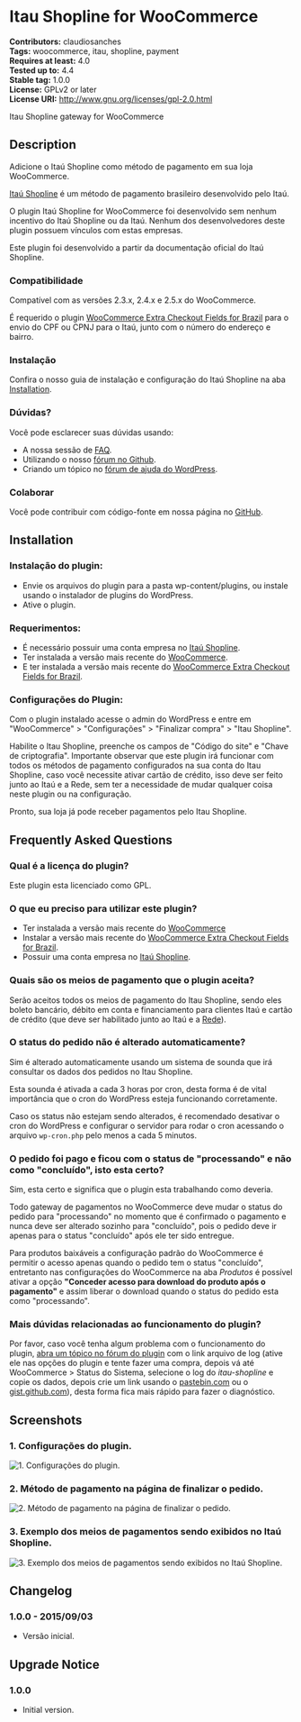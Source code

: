 # Itau Shopline for WooCommerce #
**Contributors:** claudiosanches  
**Tags:** woocommerce, itau, shopline, payment  
**Requires at least:** 4.0  
**Tested up to:** 4.4  
**Stable tag:** 1.0.0  
**License:** GPLv2 or later  
**License URI:** http://www.gnu.org/licenses/gpl-2.0.html  

Itau Shopline gateway for WooCommerce

## Description ##

Adicione o Itaú Shopline como método de pagamento em sua loja WooCommerce.

[Itaú Shopline](https://www.itau.com.br/empresas/recebimentos/shopline/) é um método de pagamento brasileiro desenvolvido pelo Itaú.

O plugin Itaú Shopline for WooCommerce foi desenvolvido sem nenhum incentivo do Itaú Shopline ou da Itaú. Nenhum dos desenvolvedores deste plugin possuem vínculos com estas empresas.

Este plugin foi desenvolvido a partir da documentação oficial do Itaú Shopline.

### Compatibilidade ###

Compatível com as versões 2.3.x, 2.4.x e 2.5.x do WooCommerce.

É requerido o plugin [WooCommerce Extra Checkout Fields for Brazil](http://wordpress.org/plugins/woocommerce-extra-checkout-fields-for-brazil/) para o envio do CPF ou CPNJ para o Itaú, junto com o número do endereço e bairro.

### Instalação ###

Confira o nosso guia de instalação e configuração do Itaú Shopline na aba [Installation](http://wordpress.org/plugins/wc-itau-shopline/installation/).

### Dúvidas? ###

Você pode esclarecer suas dúvidas usando:

* A nossa sessão de [FAQ](http://wordpress.org/plugins/wc-itau-shopline/faq/).
* Utilizando o nosso [fórum no Github](https://github.com/claudiosmweb/wc-itau-shopline).
* Criando um tópico no [fórum de ajuda do WordPress](http://wordpress.org/support/plugin/wc-itau-shopline).

### Colaborar ###

Você pode contribuir com código-fonte em nossa página no [GitHub](https://github.com/claudiosmweb/wc-itau-shopline).

## Installation ##

### Instalação do plugin: ###

* Envie os arquivos do plugin para a pasta wp-content/plugins, ou instale usando o instalador de plugins do WordPress.
* Ative o plugin.

### Requerimentos: ###

* É necessário possuir uma conta empresa no [Itaú Shopline](https://www.itau.com.br/empresas/recebimentos/shopline/).
* Ter instalada a versão mais recente do [WooCommerce](http://wordpress.org/plugins/woocommerce/).
* E ter instalada a versão mais recente do [WooCommerce Extra Checkout Fields for Brazil](http://wordpress.org/plugins/woocommerce-extra-checkout-fields-for-brazil/).

### Configurações do Plugin: ###

Com o plugin instalado acesse o admin do WordPress e entre em "WooCommerce" > "Configurações" > "Finalizar compra" > "Itau Shopline".

Habilite o Itau Shopline, preenche os campos de "Código do site" e "Chave de criptografia". Importante observar que este plugin irá funcionar com todos os métodos de pagamento configurados na sua conta do Itau Shopline, caso você necessite ativar cartão de crédito, isso deve ser feito junto ao Itaú e a Rede, sem ter a necessidade de mudar qualquer coisa neste plugin ou na configuração.

Pronto, sua loja já pode receber pagamentos pelo Itau Shopline.

## Frequently Asked Questions ##

### Qual é a licença do plugin? ###

Este plugin esta licenciado como GPL.

### O que eu preciso para utilizar este plugin? ###

* Ter instalada a versão mais recente do [WooCommerce](http://wordpress.org/plugins/woocommerce/)
* Instalar a versão mais recente do [WooCommerce Extra Checkout Fields for Brazil](http://wordpress.org/plugins/woocommerce-extra-checkout-fields-for-brazil/).
* Possuir uma conta empresa no [Itaú Shopline](https://www.itau.com.br/empresas/recebimentos/shopline/).

### Quais são os meios de pagamento que o plugin aceita? ###

Serão aceitos todos os meios de pagamento do Itau Shopline, sendo eles boleto bancário, débito em conta e financiamento para clientes Itaú e cartão de crédito (que deve ser habilitado junto ao Itaú e a [Rede](https://www.userede.com.br/)).

### O status do pedido não é alterado automaticamente? ###

Sim é alterado automaticamente usando um sistema de sounda que irá consultar os dados dos pedidos no Itau Shopline.

Esta sounda é ativada a cada 3 horas por cron, desta forma é de vital importância que o cron do WordPress esteja funcionando corretamente.

Caso os status não estejam sendo alterados, é recomendado desativar o cron do WordPress e configurar o servidor para rodar o cron acessando o arquivo `wp-cron.php` pelo menos a cada 5 minutos.

### O pedido foi pago e ficou com o status de "processando" e não como "concluído", isto esta certo? ###

Sim, esta certo e significa que o plugin esta trabalhando como deveria.

Todo gateway de pagamentos no WooCommerce deve mudar o status do pedido para "processando" no momento que é confirmado o pagamento e nunca deve ser alterado sozinho para "concluído", pois o pedido deve ir apenas para o status "concluído" após ele ter sido entregue.

Para produtos baixáveis a configuração padrão do WooCommerce é permitir o acesso apenas quando o pedido tem o status "concluído", entretanto nas configurações do WooCommerce na aba *Produtos* é possível ativar a opção **"Conceder acesso para download do produto após o pagamento"** e assim liberar o download quando o status do pedido esta como "processando".

### Mais dúvidas relacionadas ao funcionamento do plugin? ###

Por favor, caso você tenha algum problema com o funcionamento do plugin, [abra um tópico no fórum do plugin](https://wordpress.org/support/plugin/wc-itau-shopline#postform) com o link arquivo de log (ative ele nas opções do plugin e tente fazer uma compra, depois vá até WooCommerce > Status do Sistema, selecione o log do *itau-shopline* e copie os dados, depois crie um link usando o [pastebin.com](http://pastebin.com) ou o [gist.github.com](http://gist.github.com)), desta forma fica mais rápido para fazer o diagnóstico.

## Screenshots ##

### 1. Configurações do plugin. ###
![1. Configurações do plugin.](http://ps.w.org/itau-shopline-for-woocommerce/assets/screenshot-1.png)

### 2. Método de pagamento na página de finalizar o pedido. ###
![2. Método de pagamento na página de finalizar o pedido.](http://ps.w.org/itau-shopline-for-woocommerce/assets/screenshot-2.png)

### 3. Exemplo dos meios de pagamentos sendo exibidos no Itaú Shopline. ###
![3. Exemplo dos meios de pagamentos sendo exibidos no Itaú Shopline.](http://ps.w.org/itau-shopline-for-woocommerce/assets/screenshot-3.png)


## Changelog ##

### 1.0.0 - 2015/09/03 ###

* Versão inicial.

## Upgrade Notice ##

### 1.0.0 ###

* Initial version.
